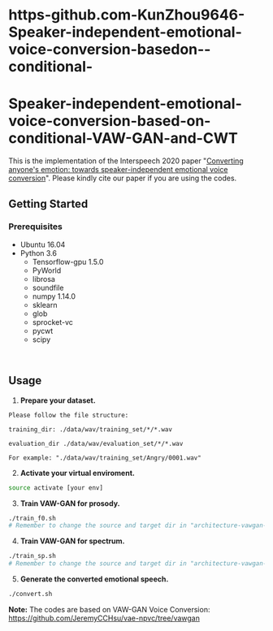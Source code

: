 # https-github.com-KunZhou9646-Speaker-independent-emotional-voice-conversion-basedon--conditional-
# Speaker-independent-emotional-voice-conversion-based-on-conditional-VAW-GAN-and-CWT

This is the implementation of the Interspeech 2020 paper "[Converting anyone's emotion: towards speaker-independent emotional voice conversion](https://www.researchgate.net/publication/341388058_Converting_Anyone's_Emotion_Towards_Speaker-Independent_Emotional_Voice_Conversion)". Please kindly cite our paper if you are using the codes.


## Getting Started

### Prerequisites

- Ubuntu 16.04  
- Python 3.6 
  - Tensorflow-gpu 1.5.0
  - PyWorld
  - librosa
  - soundfile
  - numpy 1.14.0
  - sklearn
  - glob
  - sprocket-vc
  - pycwt
  - scipy
<br/>

## Usage
1. **Prepare your dataset.**
```
Please follow the file structure:

training_dir: ./data/wav/training_set/*/*.wav

evaluation_dir ./data/wav/evaluation_set/*/*.wav

For example: "./data/wav/training_set/Angry/0001.wav"
```
2. **Activate your virtual enviroment.**
```bash
source activate [your env]
```
3. **Train VAW-GAN for prosody.**
```bash
./train_f0.sh
# Remember to change the source and target dir in "architecture-vawgan-vcc2016.json"
```
4. **Train VAW-GAN for spectrum.**
```bash
./train_sp.sh
# Remember to change the source and target dir in "architecture-vawgan-vcc2016.json"
```
5. **Generate the converted emotional speech.**
```bash
./convert.sh
```
**Note:** 
The codes are based on VAW-GAN Voice Conversion: https://github.com/JeremyCCHsu/vae-npvc/tree/vawgan
